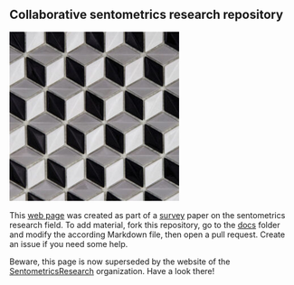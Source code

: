 
## Collaborative sentometrics research repository

![logo](docs/logo.png)

This [web page](https://sborms.github.io/econometrics-meets-sentiment) was created as part of a [survey](https://doi.org/10.1111/joes.12370) paper on the sentometrics research field. To add material, fork this repository, go to the [docs](https://github.com/sborms/econometrics-meets-sentiment/tree/master/docs) folder and modify the according Markdown file, then open a pull request. Create an issue if you need some help.

Beware, this page is now superseded by the website of the [SentometricsResearch](https://github.com/SentometricsResearch) organization. Have a look there!

